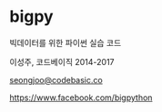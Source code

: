 # bigpy
빅데이터를 위한 파이썬 실습 코드

이성주, 코드베이직 2014-2017

seongjoo@codebasic.co

https://www.facebook.com/bigpython
